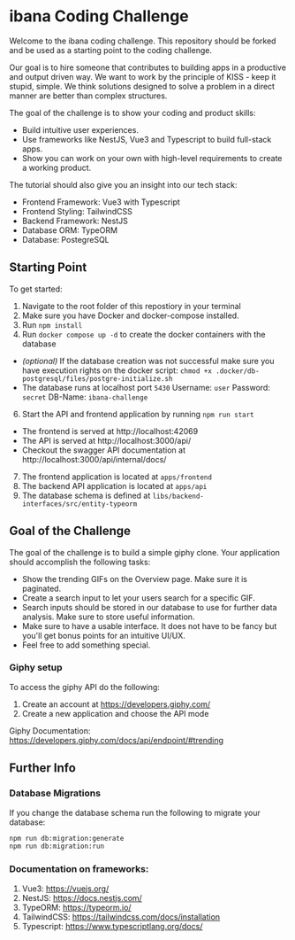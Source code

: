 # ibana Coding Challenge

Welcome to the ibana coding challenge. This repository should be forked and be used as a starting point to the coding challenge.

Our goal is to hire someone that contributes to building apps in a productive and output driven way. We want to work by the principle of KISS - keep it stupid, simple. We think solutions designed to solve a problem in a direct manner are better than complex structures.

The goal of the challenge is to show your coding and product skills:

- Build intuitive user experiences.
- Use frameworks like NestJS, Vue3 and Typescript to build full-stack apps.
- Show you can work on your own with high-level requirements to create a working product.

The tutorial should also give you an insight into our tech stack:
- Frontend Framework: Vue3 with Typescript
- Frontend Styling: TailwindCSS
- Backend Framework: NestJS
- Database ORM: TypeORM
- Database: PostegreSQL

## Starting Point

To get started:
1. Navigate to the root folder of this repostiory in your terminal
2. Make sure you have Docker and docker-compose installed. 
3. Run ``npm install``
4. Run ``docker compose up -d`` to create the docker containers with the database
- _(optional)_ If the database creation was not successful make sure you have execution rights on the docker script: ``chmod +x .docker/db-postgresql/files/postgre-initialize.sh``
- The database runs at localhost port ``5430`` Username: ``user`` Password: ``secret`` DB-Name: ``ibana-challenge``
6. Start the API and frontend application by running ``npm run start``
- The frontend is served at http://localhost:42069
- The API is served at http://localhost:3000/api/
- Checkout the swagger API documentation at http://localhost:3000/api/internal/docs/
7. The frontend application is located at ``apps/frontend``
8. The backend API application is located at ``apps/api``
9. The database schema is defined at ``libs/backend-interfaces/src/entity-typeorm``

## Goal of the Challenge
The goal of the challenge is to build a simple giphy clone. Your application should accomplish the following tasks:
- Show the trending GIFs on the Overview page. Make sure it is paginated.
- Create a search input to let your users search for a specific GIF.
- Search inputs should be stored in our database to use for further data analysis. Make sure to store useful information.
- Make sure to have a usable interface. It does not have to be fancy but you'll get bonus points for an intuitive UI/UX.
- Feel free to add something special.

### Giphy setup
To access the giphy API do the following: 
1. Create an account at https://developers.giphy.com/
2. Create a new application and choose the API mode

Giphy Documentation: https://developers.giphy.com/docs/api/endpoint/#trending


## Further Info

### Database Migrations
If you change the database schema run the following to migrate your database:

```bash
npm run db:migration:generate
npm run db:migration:run
```

### Documentation on frameworks:
1. Vue3: https://vuejs.org/
2. NestJS: https://docs.nestjs.com/
3. TypeORM: https://typeorm.io/
4. TailwindCSS: https://tailwindcss.com/docs/installation
5. Typescript: https://www.typescriptlang.org/docs/
